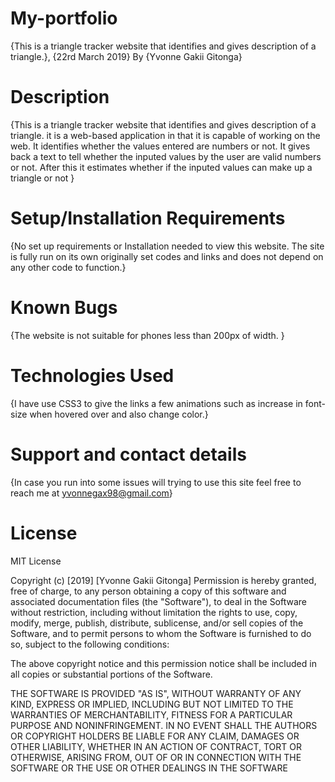 # My-portfolio
{This is a triangle tracker website that identifies and gives description of a triangle.}, {22rd March 2019} By {Yvonne Gakii Gitonga}

# Description
{This is a triangle tracker website that identifies and gives description of a triangle.
it is a web-based application in that it is capable of working on the web. It identifies whether the values entered are numbers or not. It gives back a text to tell whether the inputed values by the user are valid numbers or not. After this it estimates whether if the inputed values can make up a triangle or not }

# Setup/Installation Requirements
{No set up requirements or Installation needed to view this website. The site is fully run on its own originally set codes and links and does not depend on any other code to function.}

# Known Bugs
{The website is not suitable for phones less than 200px of width. }

# Technologies Used
{I have use CSS3 to give the links a few animations such as increase in font-size when hovered over and also change color.}

# Support and contact details
{In case you run into some issues will trying to use this site feel free to reach me at yvonnegax98@gmail.com}

# License
MIT License

Copyright (c) [2019] [Yvonne Gakii Gitonga]
Permission is hereby granted, free of charge, to any person obtaining a copy of this software and associated documentation files (the "Software"), to deal in the Software without restriction, including without limitation the rights to use, copy, modify, merge, publish, distribute, sublicense, and/or sell copies of the Software, and to permit persons to whom the Software is furnished to do so, subject to the following conditions:

The above copyright notice and this permission notice shall be included in all copies or substantial portions of the Software.

THE SOFTWARE IS PROVIDED "AS IS", WITHOUT WARRANTY OF ANY KIND, EXPRESS OR IMPLIED, INCLUDING BUT NOT LIMITED TO THE WARRANTIES OF MERCHANTABILITY, FITNESS FOR A PARTICULAR PURPOSE AND NONINFRINGEMENT. IN NO EVENT SHALL THE AUTHORS OR COPYRIGHT HOLDERS BE LIABLE FOR ANY CLAIM, DAMAGES OR OTHER LIABILITY, WHETHER IN AN ACTION OF CONTRACT, TORT OR OTHERWISE, ARISING FROM, OUT OF OR IN CONNECTION WITH THE SOFTWARE OR THE USE OR OTHER DEALINGS IN THE SOFTWARE